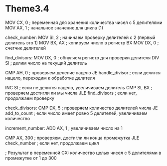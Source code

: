 # Theme3.4
MOV CX, 0 ; переменная для хранения количества чисел с 5 делителями
MOV AX, 1 ; начальное значение для цикла (1)

check_number:
MOV SI, 2 ; начинаем проверку делителей с 2 (первый делитель это 1)
MOV BX, AX ; копируем число в регистр BX
MOV DX, 0 ; счетчик делителей

find_divisors:
MOV DX, 0 ; обнуляем регистр для проверки делителя
DIV SI ; делим число на текущий делитель

CMP AH, 0 ; проверяем деление нацело
JE handle_divisor ; если делится нацело, переходим к обработке делителя

INC SI ; если не делится нацело, увеличиваем делитель
CMP SI, BX ; проверяем достигли ли мы числа
JLE find_divisors ; если нет, продолжаем проверку

check_divisors:
CMP DX, 5 ; проверяем количество делителей числа
JE add_to_count ; если число имеет ровно 5 делителей, увеличиваем количество

increment_number:
ADD AX, 1 ; увеличиваем число на 1

CMP AX, 300 ; проверяем, достигли ли конца промежутка
JLE check_number ; если нет, продолжаем цикл

; Результат в переменной CX: количество целых чисел с 5 делителями в промежутке от 1 до 300
